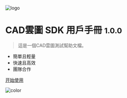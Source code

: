 ![logo](Resources\Images\WebCad.ico)


# CAD雲圖 SDK 用戶手冊 <small>1.0.0</small>

> 這是一個CAD雲圖測試幫助文檔。

- 簡單且輕量
- 快速且高效
- 團隊合作

[开始使用](#WebCad)

![color](#f0f0f0)